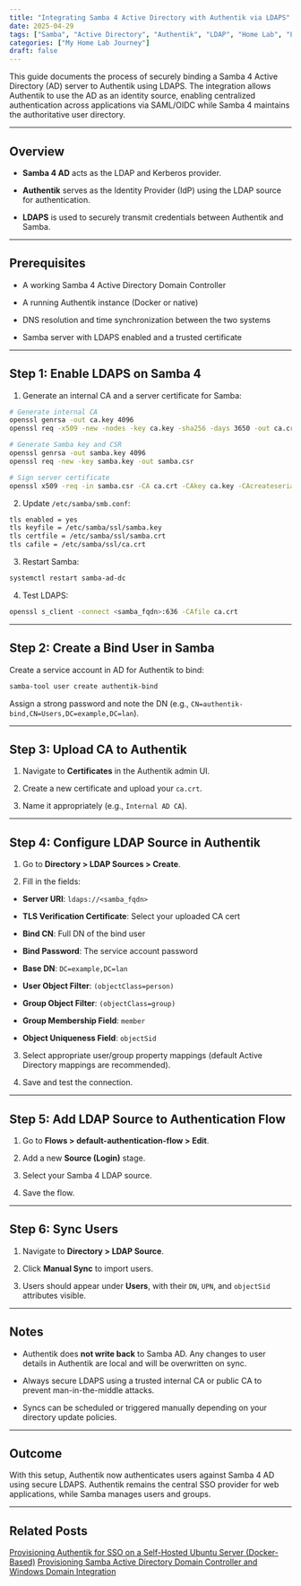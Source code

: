 ```yaml
---
title: "Integrating Samba 4 Active Directory with Authentik via LDAPS"
date: 2025-04-29
tags: ["Samba", "Active Directory", "Authentik", "LDAP", "Home Lab", "LDAPS", "LDAP Server", "Network Security", "Authentication"]
categories: ["My Home Lab Journey"]
draft: false
---
```


This guide documents the process of securely binding a Samba 4 Active Directory (AD) server to Authentik using LDAPS. The integration allows Authentik to use the AD as an identity source, enabling centralized authentication across applications via SAML/OIDC while Samba 4 maintains the authoritative user directory.

---

## Overview

- **Samba 4 AD** acts as the LDAP and Kerberos provider.
    
- **Authentik** serves as the Identity Provider (IdP) using the LDAP source for authentication.
    
- **LDAPS** is used to securely transmit credentials between Authentik and Samba.
    

---

## Prerequisites

- A working Samba 4 Active Directory Domain Controller
    
- A running Authentik instance (Docker or native)
    
- DNS resolution and time synchronization between the two systems
    
- Samba server with LDAPS enabled and a trusted certificate
    

---

## Step 1: Enable LDAPS on Samba 4

1. Generate an internal CA and a server certificate for Samba:
    

```bash
# Generate internal CA
openssl genrsa -out ca.key 4096
openssl req -x509 -new -nodes -key ca.key -sha256 -days 3650 -out ca.crt

# Generate Samba key and CSR
openssl genrsa -out samba.key 4096
openssl req -new -key samba.key -out samba.csr

# Sign server certificate
openssl x509 -req -in samba.csr -CA ca.crt -CAkey ca.key -CAcreateserial -out samba.crt -days 825 -sha256
```

2. Update `/etc/samba/smb.conf`:
    

```bash
tls enabled = yes
tls keyfile = /etc/samba/ssl/samba.key
tls certfile = /etc/samba/ssl/samba.crt
tls cafile = /etc/samba/ssl/ca.crt
```

3. Restart Samba:
    

```bash
systemctl restart samba-ad-dc
```

4. Test LDAPS:
    

```bash
openssl s_client -connect <samba_fqdn>:636 -CAfile ca.crt
```

---

## Step 2: Create a Bind User in Samba

Create a service account in AD for Authentik to bind:

```bash
samba-tool user create authentik-bind
```

Assign a strong password and note the DN (e.g., `CN=authentik-bind,CN=Users,DC=example,DC=lan`).

---

## Step 3: Upload CA to Authentik

1. Navigate to **Certificates** in the Authentik admin UI.
    
2. Create a new certificate and upload your `ca.crt`.
    
3. Name it appropriately (e.g., `Internal AD CA`).
    

---

## Step 4: Configure LDAP Source in Authentik

1. Go to **Directory > LDAP Sources > Create**.
    
2. Fill in the fields:
    

- **Server URI**: `ldaps://<samba_fqdn>`
    
- **TLS Verification Certificate**: Select your uploaded CA cert
    
- **Bind CN**: Full DN of the bind user
    
- **Bind Password**: The service account password
    
- **Base DN**: `DC=example,DC=lan`
    
- **User Object Filter**: `(objectClass=person)`
    
- **Group Object Filter**: `(objectClass=group)`
    
- **Group Membership Field**: `member`
    
- **Object Uniqueness Field**: `objectSid`
    

3. Select appropriate user/group property mappings (default Active Directory mappings are recommended).
    
4. Save and test the connection.
    

---

## Step 5: Add LDAP Source to Authentication Flow

1. Go to **Flows > default-authentication-flow > Edit**.
    
2. Add a new **Source (Login)** stage.
    
3. Select your Samba 4 LDAP source.
    
4. Save the flow.
    

---

## Step 6: Sync Users

1. Navigate to **Directory > LDAP Source**.
    
2. Click **Manual Sync** to import users.
    
3. Users should appear under **Users**, with their `DN`, `UPN`, and `objectSid` attributes visible.
    

---

## Notes

- Authentik does **not write back** to Samba AD. Any changes to user details in Authentik are local and will be overwritten on sync.
    
- Always secure LDAPS using a trusted internal CA or public CA to prevent man-in-the-middle attacks.
    
- Syncs can be scheduled or triggered manually depending on your directory update policies.
    

---

## Outcome

With this setup, Authentik now authenticates users against Samba 4 AD using secure LDAPS. Authentik remains the central SSO provider for web applications, while Samba manages users and groups.

---

## Related Posts

[Provisioning Authentik for SSO on a Self-Hosted Ubuntu Server (Docker-Based)](https://blog.tillynet.com/my-home-lab-journey/provisioning-authentik-for-sso-on-a-self-hosted-ubuntu-server-docker-based/)
[Provisioning Samba Active Directory Domain Controller and Windows Domain Integration](https://blog.tillynet.com/my-home-lab-journey/provisioning-samba-active-directory-domain-controller-and-windows-domain-integration/)
